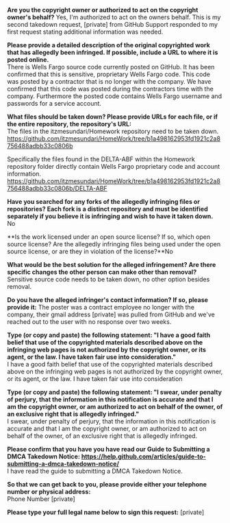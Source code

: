 **Are you the copyright owner or authorized to act on the copyright owner's behalf?**  Yes, I'm authorized to act on the owners behalf. This is my second takedown request, [private] from GitHub Support responded to my first request stating additional information was needed.

**Please provide a detailed description of the original copyrighted work that has allegedly been infringed. If possible, include a URL to where it is posted online.**  
There is Wells Fargo source code currently posted on GitHub. It has been confirmed that this is sensitive, proprietary Wells Fargo code. This code was posted by a contractor that is no longer with the company. We have confirmed that this code was posted during the contractors time with the company. Furthermore the posted code contains Wells Fargo username and passwords for a service account.

**What files should be taken down? Please provide URLs for each file, or if the entire repository, the repository's URL:**  
The files in the itzmesundari/Homework repository need to be taken down. https://github.com/itzmesundari/HomeWork/tree/b1a498162953fd1921c2a8756488adbb33c0806b

Specifically the files found in the DELTA-ABF within the Homework repository folder directly contain Wells Fargo proprietary code and account information.
https://github.com/itzmesundari/HomeWork/tree/b1a498162953fd1921c2a8756488adbb33c0806b/DELTA-ABF

**Have you searched for any forks of the allegedly infringing files or repositories? Each fork is a distinct repository and must be identified separately if you believe it is infringing and wish to have it taken down.**  
No

**Is the work licensed under an open source license? If so, which open source license? Are the allegedly infringing files being used under the open source license, or are they in violation of the license?**No

**What would be the best solution for the alleged infringement? Are there specific changes the other person can make other than removal?** Sensitive source code needs to be taken down, no other option besides removal.

**Do you have the alleged infringer's contact information? If so, please provide it:** The poster was a contract employee no longer with the company, their gmail address [private] was pulled from GitHub and we've reached out to the user with no response over two weeks.

**Type (or copy and paste) the following statement: "I have a good faith belief that use of the copyrighted materials described above on the infringing web pages is not authorized by the copyright owner, or its agent, or the law. I have taken fair use into consideration."**  
I have a good faith belief that use of the copyrighted materials described above on the infringing web pages is not authorized by the copyright owner, or its agent, or the law. I have taken fair use into consideration

**Type (or copy and paste) the following statement: "I swear, under penalty of perjury, that the information in this notification is accurate and that I am the copyright owner, or am authorized to act on behalf of the owner, of an exclusive right that is allegedly infringed."**  
I swear, under penalty of perjury, that the information in this notification is accurate and that I am the copyright owner, or am authorized to act on behalf of the owner, of an exclusive right that is allegedly infringed.

**Please confirm that you have you have read our Guide to Submitting a DMCA Takedown Notice: https://help.github.com/articles/guide-to-submitting-a-dmca-takedown-notice/**  
I have read the guide to submitting a DMCA Takedown Notice.

**So that we can get back to you, please provide either your telephone number or physical address:**  
Phone Number [private]

**Please type your full legal name below to sign this request:** [private]
